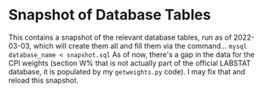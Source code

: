 # Snapshot of Database Tables
This contains a snapshot of the relevant database tables, run as of 2022-03-03, which will create them all and fill them via the command...
`mysql database_name < snapshot.sql`
As of now, there's a gap in the data for the CPI weights (section W% that is not actually part of the official LABSTAT database, it is populated by my `getweights.py` code). I may fix that and reload this snapshot.
